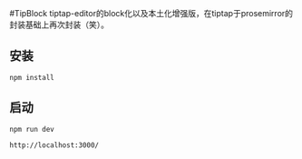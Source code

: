 #TipBlock
tiptap-editor的block化以及本土化增强版，在tiptap于prosemirror的封装基础上再次封装（笑）。
## 安装
`npm install`
## 启动
`npm run dev`  

`http://localhost:3000/`